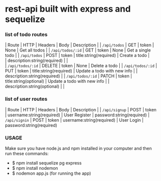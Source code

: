 # rest-api built with express and sequelize 
### list of todo routes
| Route            | HTTP   | Headers   |  Body                         |   Description                 |
| `/api/todos`     | GET    | token     |  None                         |   Get all todos               |
| `/api/todos/:id` | GET    | token     |  None                         |   Get a single todo           |
| `/api/todos`     | POST   | token     | title:string(required)        |   Create a todo               |   
                                        | description:string(required)  |                               |     
| `/api/todos/:id` | DELETE | token     |  None                         |   Delete a todo               |
| `/api/todos/:id` | PUT    | token     | title:string(required)        |   Update a todo with new info |
                                        | description:string(required)  |
| `/api/todos/:id` | PATCH  | token     | title:string(optional)        |   Update a todo with new info |
                                        | description:string(optional)  |                               |
                                        
### list of user routes
| Route            | HTTP    | Headers   |  Body                         |   Description                 |
| `/api/signup`    | POST    | token     |  username:string(required)    |   User Register               |
                                            password:string(required)
| `/api/signin`    | POST    | token     |  username:string(required)    |   User Login                  |
                                            password:string(required)

### USAGE
Make sure you have node.js and npm installed in your computer and then run these commands:
* $ npm install sequelize pg express
* $ npm install nodemon
* $ nodemon app.js (for running the app)